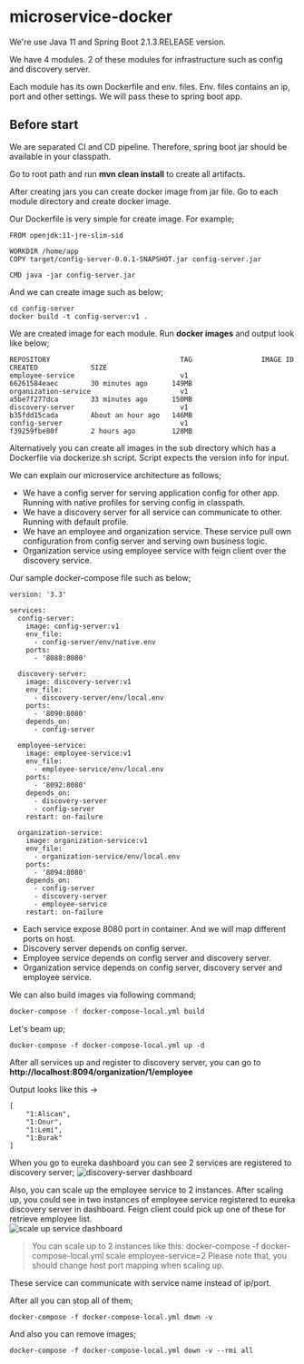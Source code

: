 # microservice-docker

We're use Java 11 and Spring Boot 2.1.3.RELEASE version.

We have 4 modules. 2 of these modules for infrastructure such as config and discovery server.

Each module has its own Dockerfile and env. files. Env. files contains an ip, port and other settings. We will pass these to spring boot app.

## Before start
We are separated CI and CD pipeline. Therefore, spring boot jar should be available in your classpath.

Go to root path and run **mvn clean install** to create all artifacts.

After creating jars you can create docker image from jar file. Go to each module directory and create docker image.

Our Dockerfile is very simple for create image. For example;

```
FROM openjdk:11-jre-slim-sid

WORKDIR /home/app
COPY target/config-server-0.0.1-SNAPSHOT.jar config-server.jar

CMD java -jar config-server.jar
```

And we can create image such as below;

```
cd config-server
docker build -t config-server:v1 .
```  

We are created image for each module. Run **docker images** and output look like below;

```
REPOSITORY                                TAG                 IMAGE ID            CREATED             SIZE
employee-service                          v1                  66261584eaec        30 minutes ago      149MB
organization-service                      v1                  a5be7f277dca        33 minutes ago      150MB
discovery-server                          v1                  b35fdd15cada        About an hour ago   146MB
config-server                             v1                  f39259fbe80f        2 hours ago         128MB
```

Alternatively you can create all images in the sub directory which has a Dockerfile via dockerize.sh script. Script expects the version info for input.

We can explain our microservice architecture as follows;

* We have a config server for serving application config for other app. Running with native profiles for serving config in classpath. 
* We have a discovery server for all service can communicate to other. Running with default profile.
* We have an employee and organization service. These service pull own configuration from config server and serving own business logic.
* Organization service using employee service with feign client over the discovery service.

Our sample docker-compose file such as below;

```
version: '3.3'

services:
  config-server:
    image: config-server:v1
    env_file:
      - config-server/env/native.env
    ports:
      - '8088:8080'

  discovery-server:
    image: discovery-server:v1
    env_file:
      - discovery-server/env/local.env
    ports:
      - '8090:8080'
    depends_on:
      - config-server

  employee-service:
    image: employee-service:v1
    env_file:
      - employee-service/env/local.env
    ports:
      - '8092:8080'
    depends_on:
      - discovery-server
      - config-server
    restart: on-failure

  organization-service:
    image: organization-service:v1
    env_file:
      - organization-service/env/local.env
    ports:
      - '8094:8080'
    depends_on:
      - config-server
      - discovery-server
      - employee-service
    restart: on-failure
```

* Each service expose 8080 port in container. And we will map different ports on host.
* Discovery server depends on config server.
* Employee service depends on config server and discovery server.
* Organization service depends on config server, discovery server and employee service.

We can also build images via following command;
```bash
docker-compose -f docker-compose-local.yml build
```

Let's beam up;
```
docker-compose -f docker-compose-local.yml up -d
```

After all services up and register to discovery server, you can go to **http://localhost:8094/organization/1/employee**

Output looks like this -> 
```
[
    "1:Alican",
    "1:Onur",
    "1:Lemi",
    "1:Burak"
]
```

When you go to eureka dashboard you can see 2 services are registered to discovery server;
![discovery-server dashboard](./ss/eureka.png)

Also, you can scale up the employee service to 2 instances. After scaling up, you could see in two instances of employee service registered to eureka discovery server in dashboard.
Feign client could pick up one of these for retrieve employee list.  
![scale up service dashboard](./ss/service-scale.png)
> You can scale up to 2 instances like this: docker-compose -f docker-compose-local.yml scale employee-service=2
> Please note that, you should change host port mapping when scaling up.

These service can communicate with service name instead of ip/port.

After all you can stop all of them;
```
docker-compose -f docker-compose-local.yml down -v
```

And also you can remove images;
```
docker-compose -f docker-compose-local.yml down -v --rmi all
```
